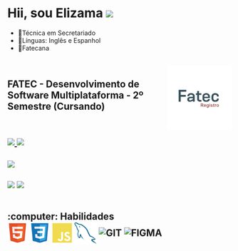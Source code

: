 <link rel="stylesheet" href="https://cdn.jsdelivr.net/gh/devicons/devicon@v2.15.1/devicon.min.css">


          
<h1 align="left">Hii, sou Elizama     <img src="https://github.com/seanprashad/slackmoji/blob/master/emoji/meow/meow-cosmic.png" height="50px "></h1>

<div estilo="display:flex; largura:200px; justificar-conteúdo:espaço-entre;">



- :pushpin:Técnica em Secretariado
- :pushpin:Línguas: Inglês e Espanhol
- :pushpin:Fatecana
</span>
<br>
</div>
    <a href="https://www.cps.sp.gov.br/tag/fatec-registro/" target="_blank" rel="noopener noreferrer" ><img src="FATEC.png" height=" 145" align='right' /></a>
<h2> FATEC - Desenvolvimento de Software Multiplataforma - 2º Semestre (Cursando)<h2>
          <br>
<div align="left">
  <a href="https://github.com/Eliz-ama">
  <img height="170em" src="https://github-readme-stats.vercel.app/api?username=Eliz-ama&show_icons=false&theme=tokyonight&include_all_commits=true&count_private=true"/>
  <img height="170em" src="https://github-readme-stats.vercel.app/api/top-langs/?username=Eliz-ama&layout=compact&langs_count=7&theme=tokyonight"/>
            <br>
<br>
      <a href="https://instagram.com/elifungirrl" target="_blank"><img src="https://img.shields.io/badge/-Instagram-%23E4405F?style=for-the-badge&logo=instagram&logoColor=white" target="_blank"></a>
 
  <a href = "mailto:elizamanonatoizidoriozama@gmail.com"><img src="https://img.shields.io/badge/-Gmail-%23333?style=for-the-badge&logo=gmail&logoColor=white" target="_blank"></a>
  <a href="http://linkedin.com/in/elizama-nonato" target="_blank"><img src="https://img.shields.io/badge/-LinkedIn-%230077B5?style=for-the-badge&logo=linkedin&logoColor=white" target="_blank"></a>
<div align="direita">  
<br>
 :computer: Habilidades

<div style="display: inline_block">
  <img align="center" alt="HTML" height="45" src="https://raw.githubusercontent.com/devicons/devicon/master/icons/html5/html5-original.svg">
  <img align="center" alt="CSS" height="45" src="https://raw.githubusercontent.com/devicons/devicon/master/icons/css3/css3-original.svg">
  <img align="center" alt="JS" height="45" src="https://raw.githubusercontent.com/devicons/devicon/master/icons/javascript/javascript-plain.svg">
  <img align="center" alt="MYSQL" height="50" src="https://raw.githubusercontent.com/devicons/devicon/master/icons/mysql/mysql-plain.svg">
  <img align="center" alt="GIT" height="50" src="https://cdn.jsdelivr.net/gh/devicons/devicon/icons/git/git-original.svg"/>       
  <img align="center" alt="FIGMA" height="50"src="https://cdn.jsdelivr.net/gh/devicons/devicon/icons/figma/figma-original.svg"/>
  
</div>
<br>



